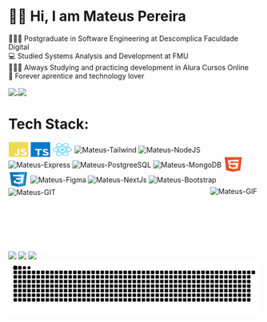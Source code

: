 # 👋🏼 Hi, I am Mateus Pereira
👨🏼‍💻 Postgraduate in Software Engineering at Descomplica Faculdade Digital <br/>
💻 Studied Systems Analysis and Development at FMU<br/>
🧑🏻‍🏫 Always Studying and practicing development in Alura Cursos Online<br/>
💚 Forever aprentice and technology lover<br/>


  <div style="display: inline-block; text-align: center;">
<a href="https://github.com/anuraghazra/github-readme-stats">
  <img height=200 align="center" src="https://github-readme-stats.vercel.app/api?username=MateusPereirah&show_icons=true&theme=dracula&rank_icon=github" />
</a>
<a href="https://github.com/anuraghazra/convoychat">
  <img height=200 align="center" src="https://github-readme-stats.vercel.app/api/top-langs?username=MateusPereirah&layout=compact&theme=dracula&langs&count=8" />
</a>
  </div>

  # Tech Stack:
  <div style="display: inline-block;">

  <img align="center" alt="Mateus-Js" height="30" width="40" src="https://raw.githubusercontent.com/devicons/devicon/master/icons/javascript/javascript-plain.svg">
  <img align="center" alt="Mateus-Ts" height="30" width="40" src="https://raw.githubusercontent.com/devicons/devicon/master/icons/typescript/typescript-plain.svg">
  <img align="center" alt="Mateus-React" height="30" width="40" src="https://raw.githubusercontent.com/devicons/devicon/master/icons/react/react-original.svg">
  <img align="center" alt="Mateus-Tailwind" height="30" width="40" src="https://cdn.jsdelivr.net/gh/devicons/devicon@latest/icons/tailwindcss/tailwindcss-original.svg">
  <img align="center" alt="Mateus-NodeJS" height="30" width="40" src="https://cdn.jsdelivr.net/gh/devicons/devicon@latest/icons/nodejs/nodejs-plain-wordmark.svg">
  <img align="center" alt="Mateus-Express" height="30" width="40" src="https://cdn.jsdelivr.net/gh/devicons/devicon@latest/icons/express/express-original-wordmark.svg">
  <img align="center" alt="Mateus-PostgreeSQL" height="30" width="40" src="https://cdn.jsdelivr.net/gh/devicons/devicon@latest/icons/postgresql/postgresql-original.svg">

  <img align="center" alt="Mateus-MongoDB" height="30" width="40" src="https://cdn.jsdelivr.net/gh/devicons/devicon@latest/icons/mongodb/mongodb-plain.svg">
  <img align="center" alt="Mateus-HTML" height="30" width="40" src="https://raw.githubusercontent.com/devicons/devicon/master/icons/html5/html5-original.svg">
  <img align="center" alt="Mateus-CSS" height="30" width="40" src="https://raw.githubusercontent.com/devicons/devicon/master/icons/css3/css3-original.svg">
  <img align="center" alt="Mateus-Figma" height="30" width="40" src="https://cdn.jsdelivr.net/gh/devicons/devicon@latest/icons/figma/figma-original.svg">
  <img align="center" alt="Mateus-NextJs" height="30" width="40" src="https://cdn.jsdelivr.net/gh/devicons/devicon@latest/icons/nextjs/nextjs-original.svg">
  <img align="center" alt="Mateus-Bootstrap" height="30" width="40" src="https://cdn.jsdelivr.net/gh/devicons/devicon@latest/icons/bootstrap/bootstrap-original.svg">
  <img align="center" alt="Mateus-GIT" height="30" width="40" src="https://cdn.jsdelivr.net/gh/devicons/devicon@latest/icons/git/git-original.svg">
  <img align="right" alt="Mateus-GIF" height="100" width="100" src="https://s5.ezgif.com/tmp/ezgif-5-9cb2b831c7.gif">
  </div>
  
  ##
 
<div> 
  <a href="https://www.linkedin.com/in/mateus-pereira/" target="_blank"><img src="https://img.shields.io/badge/-LinkedIn-%230077B5?style=for-the-badge&logo=linkedin&logoColor=white" target="_blank"></a>  
  <a href = "mailto:mateus.pereira1@outlook.com.br"><img src="https://img.shields.io/badge/Microsoft_Outlook-0078D4?style=for-the-badge&logo=microsoft-outlook&logoColor=white"></a>
  <a href="https://www.instagram.com/mateuspereirah8/" target="_blank"><img src="https://img.shields.io/badge/-Instagram-%23E4405F?style=for-the-badge&logo=instagram&logoColor=white" target="_blank"></a>
</div>

<div>
    <picture>
      <source media="(prefers-color-scheme: dark)" srcset="https://raw.githubusercontent.com/MateusPereirah/MateusPereirah/output/github-contribution-grid-snake-dark.svg">
      <source media="(prefers-color-scheme: light)" srcset="https://raw.githubusercontent.com/MateusPereirah/MateusPereirah/output/github-contribution-grid-snake.svg">
      <img alt="github contribution grid snake animation" src="https://raw.githubusercontent.com/MateusPereirah/MateusPereirah/output/github-contribution-grid-snake.svg">
  </picture>
</div>

